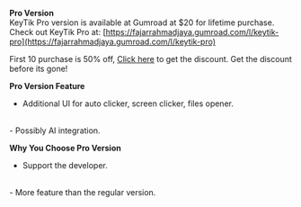 **Pro Version**
<br>
KeyTik Pro version is available at Gumroad at $20 for lifetime purchase. Check out KeyTik Pro at: [https://fajarrahmadjaya.gumroad.com/l/keytik-pro](https://fajarrahmadjaya.gumroad.com/l/keytik-pro)

First 10 purchase is 50% off, [Click here](https://fajarrahmadjaya.gumroad.com/l/keytik-pro/KeyTikPro) to get the discount. Get the discount before its gone!

**Pro Version Feature**
<br>
- Additional UI for auto clicker, screen clicker, files opener.
<br>
- Possibly AI integration.

**Why You Choose Pro Version**
<br>
- Support the developer.
<br>
- More feature than the regular version.
